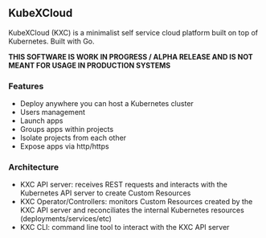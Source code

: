 ## KubeXCloud

KubeXCloud (KXC) is a minimalist self service cloud platform built on top of Kubernetes. Built with Go.

**THIS SOFTWARE IS WORK IN PROGRESS / ALPHA RELEASE AND IS NOT MEANT FOR USAGE IN PRODUCTION SYSTEMS**

### Features
- Deploy anywhere you can host a Kubernetes cluster
- Users management
- Launch apps
- Groups apps within projects
- Isolate projects from each other
- Expose apps via http/https  

### Architecture
- KXC API server: receives REST requests and interacts with the Kubernetes API server to create Custom Resources
- KXC Operator/Controllers: monitors Custom Resources created by the KXC API server and reconciliates the internal Kubernetes resources (deployments/services/etc)
- KXC CLI: command line tool to interact with the KXC API server 

